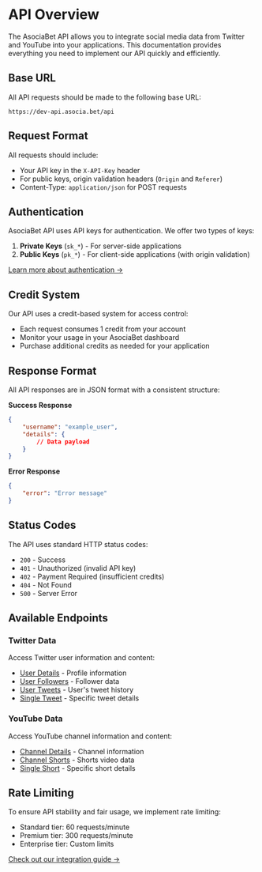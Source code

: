 # API Overview

The AsociaBet API allows you to integrate social media data from Twitter and YouTube into your applications. This documentation provides everything you need to implement our API quickly and efficiently.

## Base URL

All API requests should be made to the following base URL:

```
https://dev-api.asocia.bet/api
```

## Request Format

All requests should include:

- Your API key in the `X-API-Key` header
- For public keys, origin validation headers (`Origin` and `Referer`)
- Content-Type: `application/json` for POST requests

## Authentication

AsociaBet API uses API keys for authentication. We offer two types of keys:

1. **Private Keys** (`sk_*`) - For server-side applications
2. **Public Keys** (`pk_*`) - For client-side applications (with origin validation)

[Learn more about authentication →](authentication.md)

## Credit System

Our API uses a credit-based system for access control:

- Each request consumes 1 credit from your account
- Monitor your usage in your AsociaBet dashboard
- Purchase additional credits as needed for your application

## Response Format

All API responses are in JSON format with a consistent structure:

**Success Response**

```json
{
    "username": "example_user",
    "details": {
        // Data payload
    }
}
```

**Error Response**

```json
{
    "error": "Error message"
}
```

## Status Codes

The API uses standard HTTP status codes:

- `200` - Success
- `401` - Unauthorized (invalid API key)
- `402` - Payment Required (insufficient credits)
- `404` - Not Found
- `500` - Server Error

## Available Endpoints

### Twitter Data

Access Twitter user information and content:

- [User Details](endpoints/twitter.md#get-user-details) - Profile information
- [User Followers](endpoints/twitter.md#get-user-followers) - Follower data
- [User Tweets](endpoints/twitter.md#get-user-tweets) - User's tweet history
- [Single Tweet](endpoints/twitter.md#get-single-tweet) - Specific tweet details

### YouTube Data

Access YouTube channel information and content:

- [Channel Details](endpoints/youtube.md#get-channel-details) - Channel information
- [Channel Shorts](endpoints/youtube.md#get-channel-shorts) - Shorts video data
- [Single Short](endpoints/youtube.md#get-single-short) - Specific short details

## Rate Limiting

To ensure API stability and fair usage, we implement rate limiting:

- Standard tier: 60 requests/minute
- Premium tier: 300 requests/minute
- Enterprise tier: Custom limits

[Check out our integration guide →](../integration/getting-started.md)